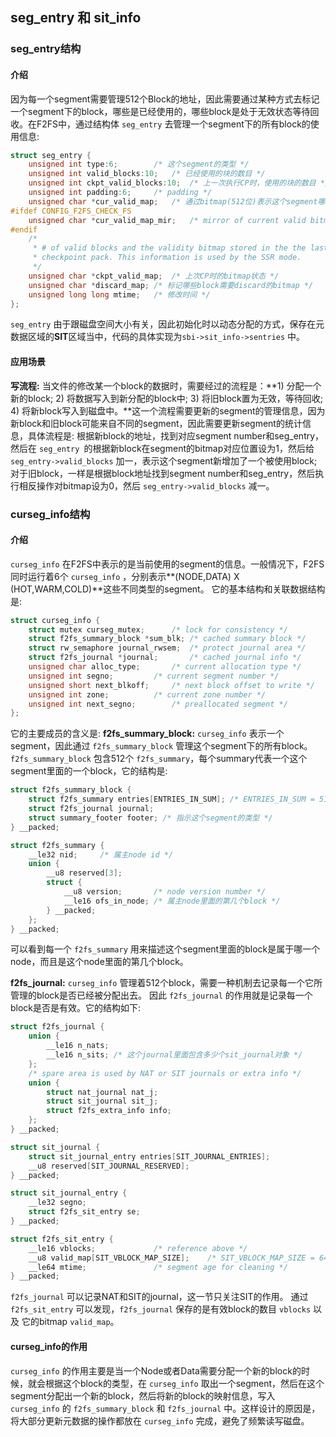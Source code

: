 ## seg_entry 和 sit_info

### seg_entry结构
#### 介绍
因为每一个segment需要管理512个Block的地址，因此需要通过某种方式去标记一个segment下的block，哪些是已经使用的，哪些block是处于无效状态等待回收。在F2FS中，通过结构体 `seg_entry` 去管理一个segment下的所有block的使用信息:

```c
struct seg_entry {
	unsigned int type:6;		/* 这个segment的类型 */
	unsigned int valid_blocks:10;	/* 已经使用的块的数目 */
	unsigned int ckpt_valid_blocks:10;	/* 上一次执行CP时，使用的块的数目 */
	unsigned int padding:6;		/* padding */
	unsigned char *cur_valid_map;	/* 通过bitmap(512位)表示这个segment哪些被使用，哪些没使用 */
#ifdef CONFIG_F2FS_CHECK_FS
	unsigned char *cur_valid_map_mir;	/* mirror of current valid bitmap */
#endif
	/*
	 * # of valid blocks and the validity bitmap stored in the the last
	 * checkpoint pack. This information is used by the SSR mode.
	 */
	unsigned char *ckpt_valid_map;	/* 上次CP时的bitmap状态 */
	unsigned char *discard_map; /* 标记哪些block需要discard的bitmap */
	unsigned long long mtime;	/* 修改时间 */
};
```

`seg_entry` 由于跟磁盘空间大小有关，因此初始化时以动态分配的方式，保存在元数据区域的**SIT**区域当中，代码的具体实现为`sbi->sit_info->sentries` 中。

#### 应用场景
**写流程:** 当文件的修改某一个block的数据时，需要经过的流程是：**1) 分配一个新的block; 2) 将数据写入到新分配的block中; 3) 将旧block置为无效，等待回收; 4) 将新block写入到磁盘中。**这一个流程需要更新的segment的管理信息，因为新block和旧block可能来自不同的segment，因此需要更新segment的统计信息，具体流程是: 根据新block的地址，找到对应segment number和seg_entry，然后在 `seg_entry `的根据新block在segment的bitmap对应位置设为1，然后给 `seg_entry->valid_blocks` 加一，表示这个segment新增加了一个被使用block;对于旧block，一样是根据block地址找到segment number和seg_entry，然后执行相反操作对bitmap设为0，然后 `seg_entry->valid_blocks` 减一。

### curseg_info结构
#### 介绍
`curseg_info` 在F2FS中表示的是当前使用的segment的信息。一般情况下，F2FS同时运行着6个 `curseg_info` ，分别表示**(NODE,DATA) X (HOT,WARM,COLD)**这些不同类型的segment。 它的基本结构和关联数据结构是:
```c
struct curseg_info {
	struct mutex curseg_mutex;		/* lock for consistency */
	struct f2fs_summary_block *sum_blk;	/* cached summary block */
	struct rw_semaphore journal_rwsem;	/* protect journal area */
	struct f2fs_journal *journal;		/* cached journal info */
	unsigned char alloc_type;		/* current allocation type */
	unsigned int segno;			/* current segment number */
	unsigned short next_blkoff;		/* next block offset to write */
	unsigned int zone;			/* current zone number */
	unsigned int next_segno;		/* preallocated segment */
};
```
它的主要成员的含义是:
**f2fs_summary_block:** `curseg_info` 表示一个segment，因此通过 `f2fs_summary_block` 管理这个segment下的所有block。 `f2fs_summary_block` 包含512个 `f2fs_summary`，每个summary代表一个这个segment里面的一个block，它的结构是:
```c
struct f2fs_summary_block {
	struct f2fs_summary entries[ENTRIES_IN_SUM]; /* ENTRIES_IN_SUM = 512 表示被管理的512个块 */
	struct f2fs_journal journal;
	struct summary_footer footer; /* 指示这个segment的类型 */
} __packed;

struct f2fs_summary {
	__le32 nid;		/* 属主node id */
	union {
		__u8 reserved[3];
		struct {
			__u8 version;		/* node version number */
			__le16 ofs_in_node;	/* 属主node里面的第几个block */
		} __packed;
	};
} __packed;

```
可以看到每一个 `f2fs_summary` 用来描述这个segment里面的block是属于哪一个node，而且是这个node里面的第几个block。

**f2fs_journal:** `curseg_info` 管理着512个block，需要一种机制去记录每一个它所管理的block是否已经被分配出去。 因此 `f2fs_journal` 的作用就是记录每一个block是否是有效。它的结构如下:
```c
struct f2fs_journal {
	union {
		__le16 n_nats;
		__le16 n_sits; /* 这个journal里面包含多少个sit_journal对象 */
	};
	/* spare area is used by NAT or SIT journals or extra info */
	union {
		struct nat_journal nat_j;
		struct sit_journal sit_j;
		struct f2fs_extra_info info;
	};
} __packed;

struct sit_journal {
	struct sit_journal_entry entries[SIT_JOURNAL_ENTRIES];
	__u8 reserved[SIT_JOURNAL_RESERVED];
} __packed;

struct sit_journal_entry {
	__le32 segno;
	struct f2fs_sit_entry se;
} __packed;

struct f2fs_sit_entry {
	__le16 vblocks;				/* reference above */
	__u8 valid_map[SIT_VBLOCK_MAP_SIZE];	/* SIT_VBLOCK_MAP_SIZE = 64，64 * 8 = 512 可以表示每一个块的valid状态 */
	__le64 mtime;				/* segment age for cleaning */
} __packed;
```
`f2fs_journal` 可以记录NAT和SIT的journal，这一节只关注SIT的作用。 通过 `f2fs_sit_entry` 可以发现，`f2fs_journal` 保存的是有效block的数目 `vblocks` 以及 它的bitmap `valid_map`。 

#### curseg_info的作用
`curseg_info` 的作用主要是当一个Node或者Data需要分配一个新的block的时候，就会根据这个block的类型，在 `curseg_info` 取出一个segment，然后在这个segment分配出一个新的block，然后将新的block的映射信息，写入 `curseg_info` 的 `f2fs_summary_block` 和 `f2fs_journal` 中。这样设计的原因是，将大部分更新元数据的操作都放在 `curseg_info` 完成，避免了频繁读写磁盘。